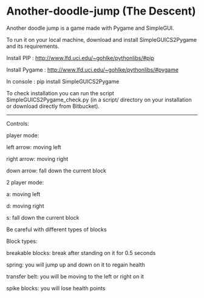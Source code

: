 Another-doodle-jump  (The Descent)
===================
Another doodle jump is a game made with Pygame and SimpleGUI.

To run it on your local machine, download and install SimpleGUICS2Pygame and its requirements.

Install PIP : http://www.lfd.uci.edu/~gohlke/pythonlibs/#pip

Install Pygame : http://www.lfd.uci.edu/~gohlke/pythonlibs/#pygame

In console : pip install SimpleGUICS2Pygame

To check installation you can run the script SimpleGUICS2Pygame_check.py (in a script/ directory on your installation or download directly from Bitbucket).

______________________________________________________________________________________________________________________

Controls:

player mode:

left arrow: moving left

right arrow: moving right

down arrow: fall down the current block

2 player mode:

a: moving left

d: moving right

s: fall down the current block

Be careful with different types of blocks

Block types:

breakable blocks: break after standing on it for 0.5 seconds

spring: you will jump up and down on it to regain health

transfer belt: you will be moving to the left or right on it

spike blocks: you will lose health points
